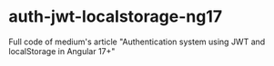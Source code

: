 # auth-jwt-localstorage-ng17
Full code of medium's article "Authentication system using JWT and localStorage in Angular 17+"
